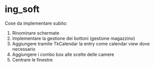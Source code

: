 # ing_soft

Cose da implementare subito:
1. Rinominare schermate
2. Implementare la gestione dei bottoni (gestione magazzino)
3. Aggiungere tramite TkCalendar la entry come calendar view dove necessario
4. Aggiungere i combo box alle scelte delle camere
5. Centrare le finestre
